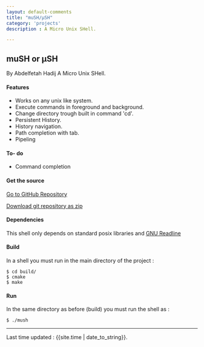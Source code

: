 ```yaml
---
layout: default-comments
title: "muSH/µSH"
category: 'projects'
description : A Micro Unix SHell.

---
```

## muSH or µSH
By Abdelfetah Hadij 
A Micro Unix SHell.



#### Features

* Works on any unix like system.
* Execute commands in foreground and background.
* Change directory trough built in command 'cd'.
* Persistent History.
* History navigation.
* Path  completion with tab.
* Pipeling
#### To- do 

* Command completion



#### Get the source

[Go to GitHub Repository](http://github.com/abdelix/mush)
  
  
[Download git repository as zip](https://github.com/abdelix/mush/archive/master.zip)

#### Dependencies

This shell only depends on standard posix libraries and [GNU Readline](gnu.org)

#### Build

In a shell you must run in the main directory of the project :
	
	
	$ cd build/
	$ cmake
	$ make

#### Run
In the same directory as before (build) you must run the shell as :

	$ ./mush
------------
    
Last time updated : {{site.time | date_to_string}}.


